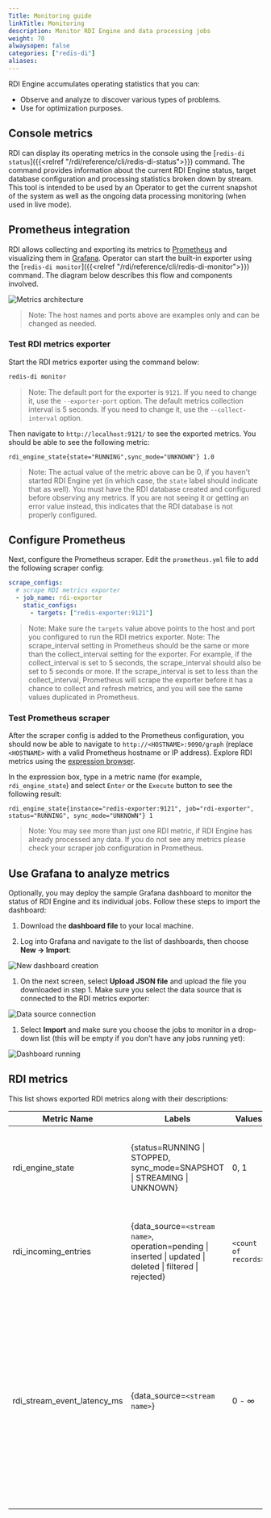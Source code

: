 ```yaml
---
Title: Monitoring guide
linkTitle: Monitoring
description: Monitor RDI Engine and data processing jobs
weight: 70
alwaysopen: false
categories: ["redis-di"]
aliases:
---
```


RDI Engine accumulates operating statistics that you can:

- Observe and analyze to discover various types of problems.
- Use for optimization purposes.

## Console metrics

RDI can display its operating metrics in the console using the [`redis-di status`]({{<relref "/rdi/reference/cli/redis-di-status">}}) command. The command provides information about the current RDI Engine status, target database configuration and processing statistics broken down by stream. This tool is intended to be used by an Operator to get the current snapshot of the system as well as the ongoing data processing monitoring (when used in live mode).

## Prometheus integration

RDI allows collecting and exporting its metrics to [Prometheus](https://prometheus.io/) and visualizing them in [Grafana](https://grafana.com/). Operator can start the built-in exporter using the [`redis-di monitor`]({{<relref "/rdi/reference/cli/redis-di-monitor">}}) command. The diagram below describes this flow and components involved.

![Metrics architecture](/images/rdi/monitoring-diagram.png)

> Note: The host names and ports above are examples only and can be changed as needed.

### Test RDI metrics exporter

Start the RDI metrics exporter using the command below:

```bash
redis-di monitor
```

> Note: The default port for the exporter is `9121`. If you need to change it, use the `--exporter-port` option. The default metrics collection interval is 5 seconds. If you need to change it, use the `--collect-interval` option.

Then navigate to `http://localhost:9121/` to see the exported metrics. You should be able to see the following metric:

```
rdi_engine_state{state="RUNNING",sync_mode="UNKNOWN"} 1.0
```

> Note: The actual value of the metric above can be 0, if you haven't started RDI Engine yet (in which case, the `state` label should indicate that as well). You must have the RDI database created and configured before observing any metrics. If you are not seeing it or getting an error value instead, this indicates that the RDI database is not properly configured.

## Configure Prometheus

Next, configure the Prometheus scraper. Edit the `prometheus.yml` file to add the following scraper config:

```yaml
scrape_configs:
  # scrape RDI metrics exporter
  - job_name: rdi-exporter
    static_configs:
      - targets: ["redis-exporter:9121"]
```

> Note: Make sure the `targets` value above points to the host and port you configured to run the RDI metrics exporter.
> Note: The scrape_interval setting in Prometheus should be the same or more than the collect_interval setting for the exporter. For example, if the collect_interval is set to 5 seconds, the scrape_interval should also be set to 5 seconds or more. If the scrape_interval is set to less than the collect_interval, Prometheus will scrape the exporter before it has a chance to collect and refresh metrics, and you will see the same values duplicated in Prometheus.

### Test Prometheus scraper

After the scraper config is added to the Prometheus configuration, you should now be able to navigate to `http://<HOSTNAME>:9090/graph` (replace `<HOSTNAME>` with a valid Prometheus hostname or IP address).
Explore RDI metrics using the [expression browser](https://prometheus.io/docs/visualization/browser/).

In the expression box, type in a metric name (for example, `rdi_engine_state`) and select `Enter` or the `Execute` button to see the following result:

```
rdi_engine_state{instance="redis-exporter:9121", job="rdi-exporter", status="RUNNING", sync_mode="UNKNOWN"} 1
```

> Note: You may see more than just one RDI metric, if RDI Engine has already processed any data. If you do not see any metrics please check your scraper job configuration in Prometheus.

## Use Grafana to analyze metrics

Optionally, you may deploy the sample Grafana dashboard to monitor the status of RDI Engine and its individual jobs. Follow these steps to import the dashboard:

1. Download the **dashboard file** to your local machine.

1. Log into Grafana and navigate to the list of dashboards, then choose **New -> Import**:

![New dashboard creation](/images/rdi/monitoring-grafana-new-dash.png.png)

1. On the next screen, select **Upload JSON file** and upload the file you downloaded in step 1. Make sure you select the data source that is connected to the RDI metrics exporter:

![Data source connection](/images/rdi/monitoring-grafana-dash-configure.png)

1. Select **Import** and make sure you choose the jobs to monitor in a drop-down list (this will be empty if you don't have any jobs running yet):

![Dashboard running](/images/rdi/monitoring-grafana-dash-running.png)

## RDI metrics

This list shows exported RDI metrics along with their descriptions:

| Metric Name                 | Labels                                                                                                     | Values               | Description                                                                                                                                                                                                        |
| --------------------------- | ---------------------------------------------------------------------------------------------------------- | -------------------- | ------------------------------------------------------------------------------------------------------------------------------------------------------------------------------------------------------------------ |
| rdi_engine_state            | {status=RUNNING \| STOPPED, sync_mode=SNAPSHOT \| STREAMING \| UNKNOWN}                                    | 0, 1                 | Status of RDI Engine. 0 - RDI Engine is stopped, 1 - RDI Engine is running.                                                                                                                                        |
| rdi_incoming_entries        | {data_source=`<stream name>`, operation=pending \| inserted \| updated \| deleted \| filtered \| rejected} | `<count of records>` | Counters, indicating the number of operations performed for each stream.                                                                                                                                           |
| rdi_stream_event_latency_ms | {data_source=`<stream name>`}                                                                              | 0 - &infin;          | Latency calculated for each stream. Indicates the time in milliseconds the first available record has spent in the stream waiting to be processed by RDI Engine. If no records pending it will always return zero. |
